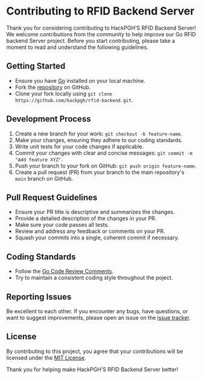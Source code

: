 # Contributing to RFID Backend Server

Thank you for considering contributing to HackPGH'S RFID Backend Server! We welcome contributions from the community to help improve our Go RFID backend Server project. Before you start contributing, please take a moment to read and understand the following guidelines.

## Getting Started

- Ensure you have [Go](https://golang.org/) installed on your local machine.
- Fork the [repository](https://github.com/hackpgh/rfid-backend) on GitHub.
- Clone your fork locally using `git clone https://github.com/hackpgh/rfid-backend.git`.

## Development Process

1. Create a new branch for your work: `git checkout -b feature-name`.
2. Make your changes, ensuring they adhere to our coding standards.
3. Write unit tests for your code changes if applicable.
4. Commit your changes with clear and concise messages: `git commit -m "Add feature XYZ"`.
5. Push your branch to your fork on GitHub: `git push origin feature-name`.
6. Create a pull request (PR) from your branch to the main repository's `main` branch on GitHub.

## Pull Request Guidelines

- Ensure your PR title is descriptive and summarizes the changes.
- Provide a detailed description of the changes in your PR.
- Make sure your code passes all tests.
- Review and address any feedback or comments on your PR.
- Squash your commits into a single, coherent commit if necessary.

## Coding Standards

- Follow the [Go Code Review Comments](https://go.dev/wiki/CodeReviewComments).
- Try to maintain a consistent coding style throughout the poject.

## Reporting Issues

Be excellent to each other. If you encounter any bugs, have questions, or want to suggest improvements, please open an issue on the [issue tracker](https://github.com/your-username/rfid-backend/issues).

## License

By contributing to this project, you agree that your contributions will be licensed under the [MIT License](LICENSE).

Thank you for helping make HackPGH'S RFID Backend Server better!